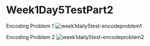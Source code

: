 # Week1Day5TestPart2

Encoding Problem 1
![week1daily5test-encodeproblem1](https://user-images.githubusercontent.com/46490503/51062684-da7ee280-15c5-11e9-9ad6-8723ea825a79.JPG)

Encoding Problem 2
![week1daily5test-encodeproblem2](https://user-images.githubusercontent.com/46490503/51062689-de126980-15c5-11e9-8c42-08ffa0d78f65.JPG)
